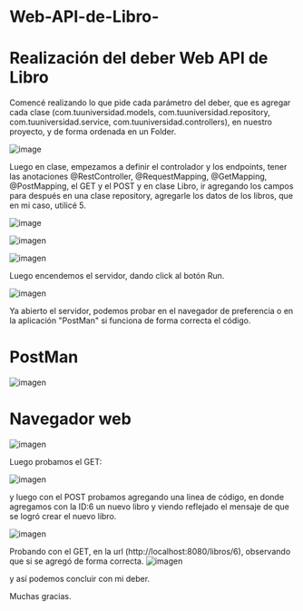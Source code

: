 # Web-API-de-Libro-

# Realización del deber Web API de Libro 

Comencé realizando lo que pide cada parámetro del deber, que es agregar cada clase (com.tuuniversidad.models, com.tuuniversidad.repository, com.tuuniversidad.service, com.tuuniversidad.controllers), en nuestro proyecto, y de forma ordenada en un Folder.

![image](https://github.com/Cinthya-banchon/Web-API-de-Libro-/assets/170268641/aeb779ab-727b-4dad-8c5a-9f9c0939a71f)

Luego en clase, empezamos a definir el controlador y los endpoints, tener las anotaciones @RestController, @RequestMapping, @GetMapping, @PostMapping, el GET y el POST y en clase Libro, ir agregando los campos para después en una clase repository, agregarle los datos de los libros, que en mi caso, utilicé 5.

![image](https://github.com/Cinthya-banchon/Web-API-de-Libro-/assets/170268641/9bf2a0fd-44bc-418a-9f8f-12f42c2190a7)

![imagen](https://github.com/cesar-navasug/Web-API-de-Libro-/assets/147842405/300f71c2-63b1-48b5-a39c-345a96823a74)

![imagen](https://github.com/cesar-navasug/Web-API-de-Libro-/assets/147842405/c56a56ed-d6aa-4679-9575-0da91b48a95e)

Luego encendemos el servidor, dando click al botón Run.

![imagen](https://github.com/cesar-navasug/Web-API-de-Libro-/assets/147842405/49774689-37a3-4b90-849b-0fe77e981ff0)

Ya abierto el servidor, podemos probar en el navegador de preferencia o en la aplicación "PostMan" si funciona de forma correcta el código.

# PostMan

![imagen](https://github.com/cesar-navasug/Web-API-de-Libro-/assets/147842405/9fa804b7-0c46-49c2-b381-747d8401f7ef)

# Navegador web

![imagen](https://github.com/cesar-navasug/Web-API-de-Libro-/assets/147842405/0e527e3c-41ec-41b1-b4d3-b8b36e5baf39)

Luego probamos el GET:

![imagen](https://github.com/cesar-navasug/Web-API-de-Libro-/assets/147842405/ffe192bb-f083-4c7b-9190-6fcd9387e553)

y luego con el POST probamos agregando una linea de código, en donde agregamos con la ID:6 un nuevo libro y viendo reflejado el mensaje de que se logró crear el nuevo libro.

![imagen](https://github.com/cesar-navasug/Web-API-de-Libro-/assets/147842405/d8ef87a8-b2c0-4223-b38d-b5325d328208)

Probando con el GET, en la url (http://localhost:8080/libros/6), observando que si se agregó de forma correcta.
![imagen](https://github.com/cesar-navasug/Web-API-de-Libro-/assets/147842405/2e9ee09d-14f9-4781-8706-d8f3ea4191f5)

y así podemos concluir con mi deber. 

Muchas gracias.

